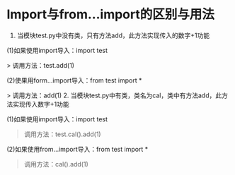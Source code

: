 # Import与from...import的区别与用法
1. 当模块test.py中没有类，只有方法add，此方法实现传入的数字+1功能
<p>(1)如果使用import导入：import  test</p>
> 调用方法：test.add(1)
<p>(2)使果用form...import导入：from  test  import  *</p>
> 调用方法：add(1)
2. 当模块test.py中有类，类名为cal，类中有方法add，此方法实现传入数字+1功能
<p>(1)如果使用import导入：import  test</p>

> 调用方法：test.cal().add(1)

<p>(2)如果使用from...import导入：from  test  import  *</p>

> 调用方法：cal().add(1)
